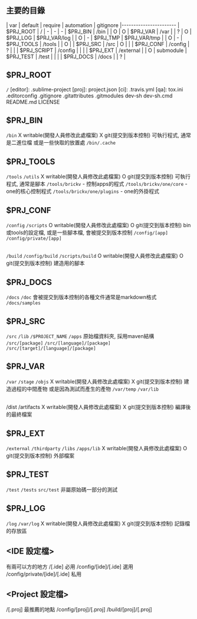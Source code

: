 ## 主要的目錄

| var           | default        | require | automation | gitignore
|-----------------------
| $PRJ_ROOT     | /              | - | - | -
| $PRJ_BIN      | /bin           |   | O | O
| $PRJ_VAR      | /var           |   | ? | O
| $PRJ_LOG      | $PRJ_VAR/log   |   | O | -
| $PRJ_TMP      | $PRJ_VAR/tmp   |   | O | -
| $PRJ_TOOLS    | /tools         |   | O |
| $PRJ_SRC      | /src           | O |   |
| $PRJ_CONF     | /config        | ? |   |
| $PRJ_SCRIPT   | /config        |   |   |
| $PRJ_EXT      | /external      |   | O | submodule
| $PRJ_TEST     | /test          |   |   |
| $PRJ_DOCS     | /docs          |   | ? |



## $PRJ_ROOT
`/`
[editor]: .sublime-project
[proj]: project.json
[ci]: .travis.yml
[qa]: tox.ini
.editorconfig
.gitignore
.gitattributes
.gitmodules
dev-sh
dev-sh.cmd
README.md
LICENSE


## $PRJ_BIN
`/bin`
X writable(開發人員修改此處檔案)
X git(提交到版本控制)
可執行程式, 通常是二進位檔
或是一些快取的放置處
`/bin/.cache`


## $PRJ_TOOLS
`/tools` `/utils`
X writable(開發人員修改此處檔案)
O git(提交到版本控制)
可執行程式, 通常是腳本
`/tools/brickv` - 控制apps的程式
`/tools/brickv/one/core` - one的核心控制程式
`/tools/brickv/one/plugins` - one的外掛程式


## $PRJ_CONF
`/config` `/scripts`
O writable(開發人員修改此處檔案)
O git(提交到版本控制)
bin或tools的設定檔, 或是一些腳本檔, 會被提交到版本控制
`/config/[app]`
`/config/private/[app]`


## <build>
`/build` `/config/build` `/scripts/build`
O writable(開發人員修改此處檔案)
O git(提交到版本控制)
建造用的腳本


## $PRJ_DOCS
`/docs` `/doc`
會被提交到版本控制的各種文件通常是markdown格式
`/docs/samples`


## $PRJ_SRC
`/src` `/lib` `/$PROJECT_NAME` `/apps`
原始檔資料夾, 採用maven結構
`/src/[package]`
`/src/[language]/[package]`
`/src/[target]/[language]/[package]`


## $PRJ_VAR
`/var` `/stage` `/objs`
X writable(開發人員修改此處檔案)
X git(提交到版本控制)
建造過程的中間產物
或是因為測試而產生的產物
`/var/temp`
`/var/lib`


## <dist>
/dist /artifacts
X writable(開發人員修改此處檔案)
X git(提交到版本控制)
編譯後的最終檔案


## $PRJ_EXT
`/external` `/thirdparty` `/libs` `/apps/lib`
X writable(開發人員修改此處檔案)
O git(提交到版本控制)
外部檔案


## $PRJ_TEST
`/test` `/tests` `src/test`
非屬原始碼一部分的測試


## $PRJ_LOG
`/log` `/var/log`
X writable(開發人員修改此處檔案)
X git(提交到版本控制)
記錄檔的存放區


## <IDE 設定檔>
有兩可以方的地方
/[.ide] 必用
/config/[ide]/[.ide] 選用
/config/private/[ide]/[.ide] 私用


## <Project 設定檔>
/[.proj] 最推薦的地點
/config/[proj]/[.proj]
/build/[proj]/[.proj]

